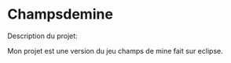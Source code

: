 # Champsdemine




Description du projet:



Mon projet est une version du jeu champs de mine fait sur eclipse.
